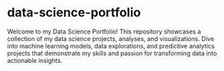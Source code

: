 # data-science-portfolio
Welcome to my Data Science Portfolio! This repository showcases a collection of my data science projects, analyses, and visualizations. Dive into machine learning models, data explorations, and predictive analytics projects that demonstrate my skills and passion for transforming data into actionable insights.

